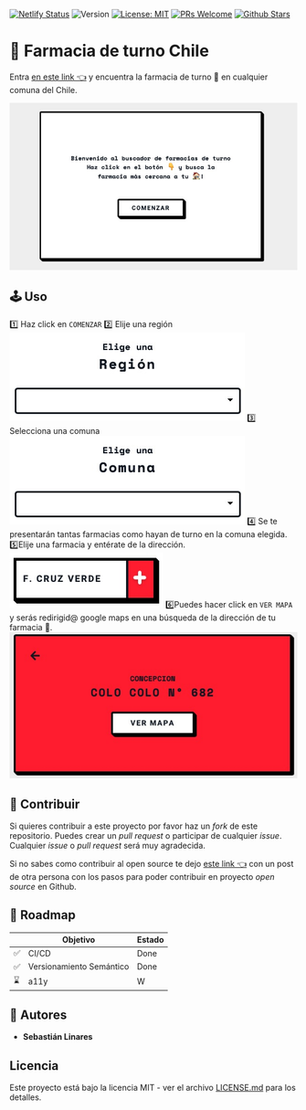 [![Netlify Status](https://img.shields.io/netlify/77ad9108-250a-4ab8-a818-e5b06f2ffbc8)](https://app.netlify.com/sites/farmaciadeturnochile/deploys) ![Version](https://img.shields.io/github/v/tag/sebaLinares/farmacia-de-turno-chile-react) [![License: MIT](https://img.shields.io/badge/License-MIT-red.svg)](https://github.com/sebaLinares/farmacia-de-turno-chile-react/blob/master/LICENSE) [![PRs Welcome](https://img.shields.io/badge/PRs-welcome-brightgreen.svg)](https://github.com/sebaLinares/farmacia-de-turno-chile-react/pulls) [![Github Stars](https://img.shields.io/github/stars/sebaLinares/farmacia-de-turno-chile-react)](https://github.com/sebaLinares/farmacia-de-turno-react-chile/stargazers)

# 🚀 Farmacia de turno Chile

<!-- ![foto banner](https://raw.githubusercontent.com/sebaLinares/screenshots/master/farmacias-de-turno-chile-react/init-xl.jpg) -->

Entra [en este link 👈](https://farmaciadeturnochile.netlify.com/) y encuentra la farmacia de turno 💊 en cualquier comuna del Chile.

![foto-sm](https://raw.githubusercontent.com/sebaLinares/screenshots/master/farmacias-de-turno-chile-react/init-sm.jpg)

## 🕹 Uso

1️⃣ Haz click en `COMENZAR`
2️⃣ Elije una región
![foto-sm](https://raw.githubusercontent.com/sebaLinares/screenshots/master/farmacias-de-turno-chile-react/region.jpg)
3️⃣ Selecciona una comuna
![foto-sm](https://raw.githubusercontent.com/sebaLinares/screenshots/master/farmacias-de-turno-chile-react/comuna.jpg)
4️⃣ Se te presentarán tantas farmacias como hayan de turno en la comuna elegida.
5️⃣Elije una farmacia y entérate de la dirección.
![foto-sm](https://raw.githubusercontent.com/sebaLinares/screenshots/master/farmacias-de-turno-chile-react/farmacia-card.jpg)
6️⃣Puedes hacer click en `VER MAPA` y serás redirigid@ google maps en una búsqueda de la dirección de tu farmacia 📍.
![foto-sm](https://raw.githubusercontent.com/sebaLinares/screenshots/master/farmacias-de-turno-chile-react/farmacia.jpg)

## 🤝 Contribuir

Si quieres contribuir a este proyecto por favor haz un _fork_ de este repositorio. Puedes crear un _pull request_ o participar de cualquier _issue_. Cualquier _issue_ o _pull request_ será muy agradecida.

Si no sabes como contribuir al open source te dejo [este link 👈](https://codeburst.io/a-step-by-step-guide-to-making-your-first-github-contribution-5302260a2940) con un post de otra persona con los pasos para poder contribuir en proyecto _open source_ en Github.

## :car: Roadmap

| &nbsp;      | Objetivo                 | Estado |
| ----------- | ------------------------ | ------ |
| ✅          | CI/CD                    | Done   |
| ✅          | Versionamiento Semántico | Done   |
| :hourglass: | a11y                     | W      |

## 👀 Autores

- **Sebastián Linares**

## Licencia

Este proyecto está bajo la licencia MIT - ver el archivo [LICENSE.md](LICENSE.md) para los detalles.
